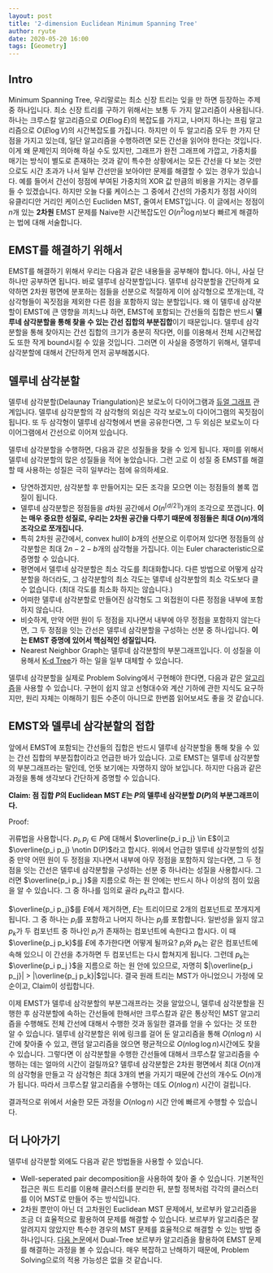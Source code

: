 ```yaml
---
layout: post
title: '2-dimension Euclidean Minimum Spanning Tree'
author: ryute
date: 2020-05-20 16:00
tags: [Geometry]
---
```


$$
\newcommand{\PhiInsert}{\Phi_{insert}}
\newcommand{\PhiDelete}{\Phi_{delete}}
\newcommand{\size}{\mbox{size}}
\newcommand{\capa}{\mbox{capacity}}
\newcommand{\di}{D_{i}}
\newcommand{\dim}{D_{i-1}}
\newcommand{\zig}{\mbox{Zig}}
\newcommand{\zzig}{\mbox{Zig-zig}}
\newcommand{\zzag}{\mbox{Zig-zag}}
\newcommand{\bf}{\mbox{Before}}
\newcommand{\aft}{\mbox{After}}
\newcommand{\subt}{\mbox{Subtrees}}
$$

## Intro

 Minimum Spanning Tree, 우리말로는 최소 신장 트리는 잊을 만 하면 등장하는 주제 중 하나입니다. 최소 신장 트리를 구하기 위해서는 보통 두 가지 알고리즘이 사용됩니다. 하나는 크루스칼 알고리즘으로 $O(E \log E)$의 복잡도를 가지고, 나머지 하나는 프림 알고리즘으로 $O(E \log V)$의 시간복잡도를 가집니다. 하지만 이 두 알고리즘 모두 한 가지 단점을 가지고 있는데, 일단 알고리즘을 수행하려면 모든 간선을 읽어야 한다는 것입니다. 이게 왜 문제인지 의아해 하실 수도 있지만, 그래프가 완전 그래프에 가깝고, 가중치를 매기는 방식이 별도로 존재하는 것과 같이 특수한 상황에서는 모든 간선을 다 보는 것만으로도 시간 초과가 나서 일부 간선만을 보아야만 문제를 해결할 수 있는 경우가 있습니다. 예를 들어서 간선이 정점에 부여된 가중치의 XOR 값 만큼의 비용을 가지는 경우를 들 수 있겠습니다. 하지만 오늘 다룰 케이스는 그 중에서 간선의 가중치가 정점 사이의 유클리디안 거리인 케이스인 Eucliden MST, 줄여서 EMST입니다. 이 글에서는 정점이 $n$개 있는 **2차원** EMST 문제를 Naive한 시간복잡도인 $O(n^2 \log n)$보다 빠르게 해결하는 법에 대해 서술합니다.



## EMST를 해결하기 위해서

 EMST를 해결하기 위해서 우리는 다음과 같은 내용들을 공부해야 합니다. 아니, 사실 단 하나만 공부하면 됩니다. 바로 델루네 삼각분할입니다. 델루네 삼각분할을 간단하게 요약하면 2차원 평면에 분포하는 점들을 선분으로 적절하게 이어 삼각형으로 쪼개는데, 각 삼각형들이 꼭짓점을 제외한 다른 점을 포함하지 않는 분할입니다. 왜 이 델루네 삼각분할이 EMST에 큰 영향을 끼치느냐 하면, EMST에 포함되는 간선들의 집합은 반드시 **델루네 삼각분할을 통해 찾을 수 있는 간선 집합의 부분집합**이기 때문입니다. 델루네 삼각분할을 통해 찾아지는 간선 집합의 크기가 충분히 작다면, 이를 이용해서 전체 시간복잡도 또한 작게 bound시킬 수 있을 것입니다. 그러면 이 사실을 증명하기 위해서, 델루네 삼각분할에 대해서 간단하게 먼저 공부해봅시다.



## 델루네 삼각분할

 델루네 삼각분할(Delaunay Triangulation)은 보로노이 다이어그램과 [듀얼 그래프](https://algoshitpo.github.io/2020/03/23/dual/) 관계입니다. 델루네 삼각분할의 각 삼각형의 외심은 각각 보로노이 다이어그램의 꼭짓점이 됩니다. 또 두 삼각형이 델루네 삼각형에서 변을 공유한다면, 그 두 외심은 보로노이 다이어그램에서 간선으로 이어져 있습니다.

 델루네 삼각분할을 수행하면, 다음과 같은 성질들을 찾을 수 있게 됩니다. 재미를 위해서 델루네 삼각분할의 많은 성질들을 적어 놓았습니다. 그런 고로 이 성질 중 EMST를 해결할 때 사용하는 성질은 극히 일부라는 점에 유의하세요.

* 당연하겠지만, 삼각분할 후 만들어지는 모든 조각을 모으면 이는 정점들의 볼록 껍질이 됩니다.
* 델루네 삼각분할은 정점들을 $d$차원 공간에서 $O(n^ {\lceil d/2 \rceil)})$개의 조각으로 쪼갭니다. **이는 매우 중요한 성질로, 우리는 2차원 공간을 다루기 때문에 정점들은 최대 $O(n)$개의 조각으로 쪼개집니다.**
* 특히 2차원 공간에서, convex hull이 $b$개의 선분으로 이루어져 있다면 정점들의 삼각분할은 최대 $2n-2-b$개의 삼각형을 가집니다. 이는 Euler characteristic으로 증명할 수 있습니다.
* 평면에서 델루네 삼각분할은 최소 각도를 최대화합니다. 다른 방법으로 어떻게 삼각분할을 하더라도, 그 삼각분할의 최소 각도는 델루네 삼각분할의 최소 각도보다 클 수 없습니다. (최대 각도를 최소화 하지는 않습니다.)
* 어떠한 델루네 삼각분할로 만들어진 삼각형도 그 외접원이 다른 정점을 내부에 포함하지 않습니다. 
* 비슷하게, 만약 어떤 원이 두 정점을 지나면서 내부에 아무 정점을 포함하지 않는다면, 그 두 정점을 잇는 간선은 델루네 삼각분할을 구성하는 선분 중 하나입니다. **이는 EMST 증명에 있어서 핵심적인 성질입니다.**
* Nearest Neighbor Graph는 델루네 삼각분할의 부분그래프입니다. 이 성질을 이용해서 [K-d Tree](https://algoshitpo.github.io/2020/02/09/kdtree/)가 하는 일을 일부 대체할 수 있습니다.

 델루네 삼각분할을 실제로 Problem Solving에서 구현해야 한다면, 다음과 같은 [알고리즘](http://www.secmem.org/blog/2019/01/11/Deluanay_Triangulation/)을 사용할 수 있습니다. 구현이 쉽지 않고 선형대수와 계산 기하에 관한 지식도 요구하지만, 원리 자체는 이해하기 힘든 수준이 아니므로 한번쯤 읽어보셔도 좋을 것 같습니다.



## EMST와 델루네 삼각분할의 접합

 앞에서 EMST에 포함되는 간선들의 집합은 반드시 델루네 삼각분할을 통해 찾을 수 있는 간선 집합의 부분집합이라고 언급한 바가 있습니다. 고로 EMST는 델루네 삼각분할의 부분그래프라는 말인데, 언뜻 보기에는 자명하지 않아 보입니다. 하지만 다음과 같은 과정을 통해 생각보다 간단하게 증명할 수 있습니다.

**Claim: 점 집합 $P$의 Euclidean MST $E$는 $P$의 델루네 삼각분할 $D(P)$의 부분그래프이다.**

Proof:

 귀류법을 사용합니다. $p_i, p_j \in P$에 대해서 $\overline{p_i p_j} \in E$이고 $\overline{p_i p_j} \notin D(P)$라고 합시다. 위에서 언급한 델루네 삼각분할의 성질 중 만약 어떤 원이 두 정점을 지나면서 내부에 아무 정점을 포함하지 않는다면, 그 두 정점을 잇는 간선은 델루네 삼각분할을 구성하는 선분 중 하나라는 성질을 사용합시다. 그러면 $\overline{p_i p_j  }$을 지름으로 하는 원 안에는 반드시 하나 이상의 점이 있음을 알 수 있습니다. 그 중 하나를 임의로 골라 $p_k$라고 합시다.

 $\overline{p_i p_j}$를 $E$에서 제거하면, $E$는 트리이므로 2개의 컴포넌트로 쪼개지게 됩니다. 그 중 하나는 $p_i$를 포함하고 나머지 하나는 $p_j$를 포함합니다. 일반성을 잃지 않고 $p_k$가 두 컴포넌트 중 하나인 $p_i$가 존재하는 컴포넌트에 속한다고 합시다. 이 때 $\overline{p_j p_k}$를 $E$에 추가한다면 어떻게 될까요? $p_i$와 $p_k$는 같은 컴포넌트에 속해 있으니 이 간선을 추가하면 두 컴포넌트는 다시 합쳐지게 됩니다. 그런데 $p_k$는 $\overline{p_i p_j  }$을 지름으로 하는 원 안에 있으므로, 자명히 $|\overline{p_i p_j}| > |\overline{p_j p_k}|$입니다. 결국 원래 트리는 MST가 아니었으니 가정에 모순이고, Claim이 성립합니다.

 이제 EMST가 델루네 삼각분할의 부분그래프라는 것을 알았으니, 델루네 삼각분할을 진행한 후 삼각분할에 속하는 간선들에 한해서만 크루스칼과 같은 통상적인 MST 알고리즘을 수행해도 전체 간선에 대해서 수행한 것과 동일한 결과를 얻을 수 있다는 것 또한 알 수 있습니다. 델루네 삼각분할은 위에 링크를 걸어 둔 알고리즘을 통해 $O(n \log n)$ 시간에 찾아줄 수 있고, 랜덤 알고리즘을 얹으면 평균적으로 $O(n \log \log n)$시간에도 찾을 수 있습니다. 그렇다면 이 삼각분할을 수행한 간선들에 대해서 크루스칼 알고리즘을 수행하는 데는 얼마의 시간이 걸릴까요? 델루네 삼각분할은 2차원 평면에서 최대 $O(n)$개의 삼각형을 만들고 각 삼각형은 최대 3개의 변을 가지기 때문에 간선의 개수도 $O(n)$개가 됩니다. 따라서 크루스칼 알고리즘을 수행하는 데도 $O(n \log n)$ 시간이 걸립니다.

 결과적으로 위에서 서술한 모든 과정을 $O(n \log n)$ 시간 안에 빠르게 수행할 수 있습니다.



## 더 나아가기

 델루네 삼각분할 외에도 다음과 같은 방법들을 사용할 수 있습니다.

* Well-seperated pair decomposition을 사용하여 찾아 줄 수 있습니다. 기본적인 접근은 쿼드 트리를 이용해 클러스터를 분리한 뒤, 분할 정복처럼 각각의 클러스터를 이어 MST로 만들어 주는 방식입니다.
* 2차원 뿐만이 아닌 더 고차원인 Euclidean MST 문제에서, 보르부카 알고리즘을 조금 더 효율적으로 활용하여 문제를 해결할 수 있습니다. 보르부카 알고리즘은 잘 알려지지 않았지만 특수한 경우의 MST 문제를 효율적으로 해결할 수 있는 방법 중 하나입니다. [다음 논문](https://mlpack.org/papers/emst.pdf)에서 Dual-Tree 보르부카 알고리즘을 활용하여 EMST 문제를 해결하는 과정을 볼 수 있습니다. 매우 복잡하고 난해하기 때문에, Problem Solving으로의 적용 가능성은 없을 것 같습니다.

